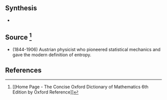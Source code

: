 ## Synthesis
- 
## Source [^1]
- (1844-1906) Austrian physicist who pioneered statistical mechanics and gave the modern definition of entropy.
## References

[^1]: [[Home Page - The Concise Oxford Dictionary of Mathematics 6th Edition by Oxford Reference]]